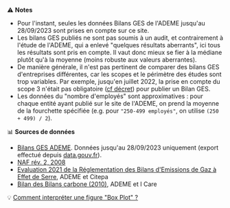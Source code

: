 ⚠️ **Notes**
* Pour l'instant, seules les données Bilans GES de l'ADEME jusqu'au 28/09/2023 sont prises en compte sur ce site.
* Les bilans GES publiés ne sont pas soumis à un audit, et contrairement à l'étude de l'ADEME, qui a enlevé "quelques résultats aberrants", ici tous les résultats sont pris en compte. Il vaut donc mieux se fier à la médiane plutôt qu'à la moyenne (moins robuste aux valeurs aberrantes).  
* De manière générale, il n'est pas pertinent de comparer des bilans GES d'entreprises différentes, car les scopes et le périmètre des études sont trop variables. Par exemple, jusqu'en juillet 2022, la prise en compte du scope 3 n'était pas obligatoire ([cf décret](https://www.ecologie.gouv.fr/decret-bilan-des-emissions-gaz-effet-serre-beges)) pour publier un Bilan GES.
* Les données du "nombre d'employés" sont approximatives : pour chaque entité ayant publié sur le site de l'ADEME, on prend la moyenne de la fourchette spécifiée (e.g. pour `"250-499 employés"`, on utilise `(250 + 499) / 2`).

📊 **Sources de données**
* [Bilans GES ADEME](https://bilans-ges.ademe.fr/bilans). Données jusqu'au 28/09/2023 uniquement (export effectué depuis [data.gouv.fr](https://www.data.gouv.fr/fr/datasets/bilan-ges/)).
* [NAF rév. 2, 2008](https://www.insee.fr/fr/information/2120875)
* [Evaluation 2021 de la Réglementation des Bilans d'Emissions de Gaz à Effet de Serre](https://librairie.ademe.fr/changement-climatique-et-energie/5919-evaluation-2021-de-la-reglementation-des-bilans-d-emissions-de-gaz-a-effet-de-serre.html), ADEME et Citepa
* [Bilan des Bilans carbone (2010)](https://www.greenit.fr/sites/greenit.fr/files/BC-Synthese.pdf), ADEME et I Care


💡 [Comment interpréter une figure "Box Plot" ?](https://ir.uoregon.edu/B%26W)

